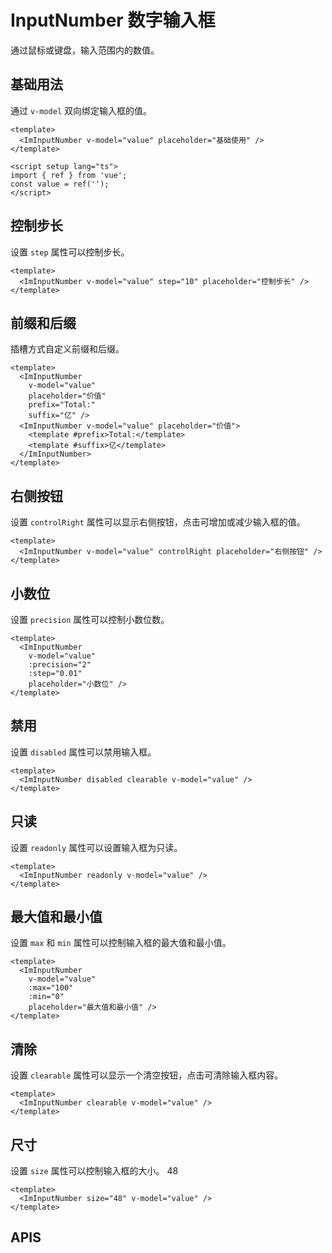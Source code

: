 # InputNumber 数字输入框

通过鼠标或键盘，输入范围内的数值。

## 基础用法

<script setup lang="ts">
import { ref } from 'vue';
const value = ref('');
const input = ref(null);
</script>

通过 `v-model` 双向绑定输入框的值。

<ImInputNumber v-model="value" placeholder="基础使用" />

```vue
<template>
  <ImInputNumber v-model="value" placeholder="基础使用" />
</template>

<script setup lang="ts">
import { ref } from 'vue';
const value = ref('');
</script>
```

## 控制步长

设置 `step` 属性可以控制步长。

<ImInputNumber v-model="value" step="10" placeholder="控制步长" />

```vue
<template>
  <ImInputNumber v-model="value" step="10" placeholder="控制步长" />
</template>
```

## 前缀和后缀

<ImInputNumber
    v-model="value"
    placeholder="价值"
    prefix="Total:"
    suffix="亿" />

插槽方式自定义前缀和后缀。

<ImInputNumber v-model="value" placeholder="价值">
    <template #prefix>Total:</template>
    <template #suffix>亿</template>
  </ImInputNumber>

```vue
<template>
  <ImInputNumber
    v-model="value"
    placeholder="价值"
    prefix="Total:"
    suffix="亿" />
  <ImInputNumber v-model="value" placeholder="价值">
    <template #prefix>Total:</template>
    <template #suffix>亿</template>
  </ImInputNumber>
</template>
```

## 右侧按钮

设置 `controlRight` 属性可以显示右侧按钮，点击可增加或减少输入框的值。

<ImInputNumber v-model="value" controlRight placeholder="右侧按钮" />

```vue
<template>
  <ImInputNumber v-model="value" controlRight placeholder="右侧按钮" />
</template>
```

## 小数位

设置 `precision` 属性可以控制小数位数。

<ImInputNumber
    v-model="value"
    :precision="2"
    :step="0.01"
    placeholder="小数位" />

```vue
<template>
  <ImInputNumber
    v-model="value"
    :precision="2"
    :step="0.01"
    placeholder="小数位" />
</template>
```

## 禁用

设置 `disabled` 属性可以禁用输入框。

<ImInputNumber disabled clearable  v-model="value" />

```vue
<template>
  <ImInputNumber disabled clearable v-model="value" />
</template>
```

## 只读

设置 `readonly` 属性可以设置输入框为只读。

<ImInputNumber readonly v-model="value" />

```vue
<template>
  <ImInputNumber readonly v-model="value" />
</template>
```

## 最大值和最小值

设置 `max` 和 `min` 属性可以控制输入框的最大值和最小值。

<ImInputNumber v-model="value" :max="100" :min="0" placeholder="最大值和最小值" />

```vue
<template>
  <ImInputNumber
    v-model="value"
    :max="100"
    :min="0"
    placeholder="最大值和最小值" />
</template>
```

## 清除

设置 `clearable` 属性可以显示一个清空按钮，点击可清除输入框内容。

<ImInputNumber clearable v-model="value" />

```vue
<template>
  <ImInputNumber clearable v-model="value" />
</template>
```

## 尺寸

设置 `size` 属性可以控制输入框的大小。 48

<ImInputNumber size="48" v-model="value" />

```vue
<template>
  <ImInputNumber size="48" v-model="value" />
</template>
```

## APIS

